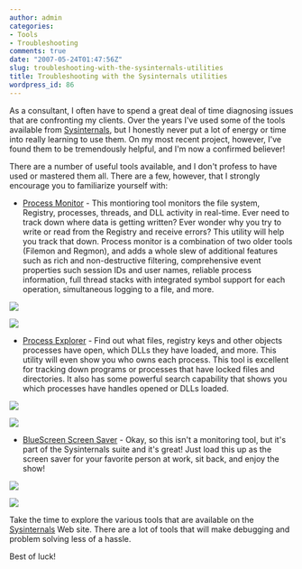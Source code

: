 ```yaml
---
author: admin
categories:
- Tools
- Troubleshooting
comments: true
date: "2007-05-24T01:47:56Z"
slug: troubleshooting-with-the-sysinternals-utilities
title: Troubleshooting with the Sysinternals utilities
wordpress_id: 86
---
```


As a consultant, I often have to spend a great deal of time diagnosing issues that are confronting my clients. Over the years I've used some of the tools available from [Sysinternals](http://www.microsoft.com/technet/sysinternals/default.mspx), but I honestly never put a lot of energy or time into really learning to use them. On my most recent project, however, I've found them to be tremendously helpful, and I'm now a confirmed believer!

There are a number of useful tools available, and I don't profess to have used or mastered them all. There are a few, however, that I strongly encourage you to familiarize yourself with:

  * [Process Monitor](http://www.microsoft.com/technet/sysinternals/ProcessesAndThreads/processmonitor.mspx) - This montioring tool monitors the file system, Registry, processes, threads, and DLL activity in real-time. Ever need to track down where data is getting written? Ever wonder why you try to write or read from the Registry and receive errors? This utility will help you track that down. Process monitor is a combination of two older tools (Filemon and Regmon), and adds a whole slew of additional features such as rich and non-destructive filtering, comprehensive event properties such session IDs and user names, reliable process information, full thread stacks with integrated symbol support for each operation, simultaneous logging to a file, and more.

![](https://wadewegner.blob.core.windows.net/wordpress/content/binary/WindowsLiveWriter/TroubleshootingwiththeSysinternalsutilit_10F4D/ProcessMonitor_thumb.gif)

![](https://wadewegner.blob.core.windows.net/wordpress/content/binary/WindowsLiveWriter/TroubleshootingwiththeSysinternalsutilit_10F4D/ProcessMonitor2_thumb.gif)

  * [Process Explorer](http://www.microsoft.com/technet/sysinternals/Security/ProcessExplorer.mspx) - Find out what files, registry keys and other objects processes have open, which DLLs they have loaded, and more. This utility will even show you who owns each process. This tool is excellent for tracking down programs or processes that have locked files and directories. It also has some powerful search capability that shows you which processes have handles opened or DLLs loaded.

![](https://wadewegner.blob.core.windows.net/wordpress/content/binary/WindowsLiveWriter/TroubleshootingwiththeSysinternalsutilit_10F4D/ProcessExplorer_thumb.gif)

![](https://wadewegner.blob.core.windows.net/wordpress/content/binary/WindowsLiveWriter/TroubleshootingwiththeSysinternalsutilit_10F4D/ProcessExplorer2_thumb.gif)

  * [BlueScreen Screen Saver](http://www.microsoft.com/technet/sysinternals/Miscellaneous/BlueScreen.mspx) - Okay, so this isn't a monitoring tool, but it's part of the Sysinternals suite and it's great! Just load this up as the screen saver for your favorite person at work, sit back, and enjoy the show!

![](https://wadewegner.blob.core.windows.net/wordpress/content/binary/bluescreenofdeath.gif)

![](https://wadewegner.blob.core.windows.net/wordpress/content/binary/WindowsLiveWriter/TroubleshootingwiththeSysinternalsutilit_10F4D/bsod%5B2%5D.jpg)

Take the time to explore the various tools that are available on the [Sysinternals](http://www.microsoft.com/technet/sysinternals/default.mspx) Web site. There are a lot of tools that will make debugging and problem solving less of a hassle.

Best of luck!